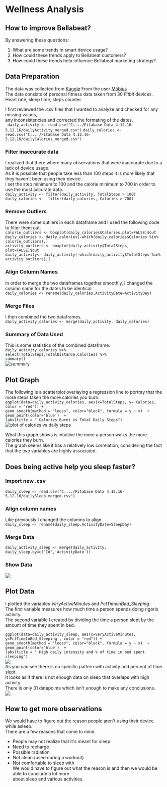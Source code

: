 # Wellness Analysis
## How to improve Bellabeat?
By answering these questions:
1. What are some trends in smart device usage?
2. How could these trends apply to Bellabeat customers?
3. How could these trends help influence Bellabeat marketing strategy?
## Data Preparation
The data was collected from [Kaggle](https://www.kaggle.com/arashnic/fitbit) From the user [Möbius](https://www.kaggle.com/arashnic)  
The data consists of personal fitness data taken from 30 *Fitbit* devices.  
Heart rate, sleep time, steps counter.  

I first reviewed the .csv files that I wanted to analyze and checked for any missing values,  
any inconsistencies and corrected the formating of the dates.  
```  daily_activity <- read.csv("C:.../Fitabase Data 4.12.16-5.12.16/dailyActivity_merged.csv") ```
```daily_calories <- read.csv("C:.../Fitabase Data 4.12.16-5.12.16/dailyCalories_merged.csv") ```
    
### Filter inaccurate data
I realized that there where many observations that were inaccurate due to a lack of device usage.  
As it is possible that people take less than 100 steps it is more likely that they haven't been using their device.  
I set the step minimum to 100 and the calorie minimum to 700 in order to use the most accurate data.  
```daily_activity <- filter(daily_activity, TotalSteps > 100)```  
```daily_calories <-  filter(daily_calories, Calories > 700)```  
### Remove Outliers
There were some outliers in each dataframe and I used the following code to filter them out.  
```calorie_outliers <- boxplot(daily_calories$Calories,plot=FALSE)$out```  
```daily_calories <- daily_calories[-which(daily_calories$Calories %in% calorie_outliers),]```  
```activity_outliers <- boxplot(daily_activity$TotalSteps, plot=FALSE)$out```  
```daily_activity<- daily_activity[-which(daily_activity$TotalSteps %in% activity_outliers),]```  
### Align Column Names
In order to merge the two dataframes together smoothly, I changed the column name for the dates to be identical.   
```daily_calories <- rename(daily_calories,ActivityDate=ActivityDay)```  
### Merge Files
I then combined the two dataframes.  
```daily_activity_calories <- merge(daily_activity, daily_calories)```  
### Summary of Data Used
This is some statistics of the combined dataframe:  
```daily_activity_calories %>%```   
  ```select(TotalSteps,TotalDistance,Calories) %>%```   
  ```summary()```  
![summary](img/Some_data.JPG)
## Plot Graph
The following is a scatterplot overlaying a regression line to portray that the more steps taken the more calories you burn.  
```ggplot(data=daily_activity_calories, aes(x=TotalSteps, y= Calories, color = "red")) +```   
  ```geom_smooth(method = "loess", color="black", formula = y ~ x)  + geom_point(color='blue')  +```  
  ```labs(title = " Calories Burnt vs Total Daily Steps")```    
![plot of calories vs daily steps](img/calories_burnt_vs_daily_step.jpg)  

What this graph shows is intuitive the more a person walks the more calories they burn.  
The graph seems like it has a relatively low correlation, considering the fact that the two variables are highly associated.   
## Does being active help you sleep faster?
### Import new .csv
```daily_sleep <- read.csv("C:.../Fitabase Data 4.12.16-5.12.16/dailySleep_merged.csv")```
### Align column names
Like previously I changed the columns to align.  
```daily_sleep <- rename(daily_sleep,ActivityDate=SleepDay)```
### Merge Data
```daily_activity_sleep <- merge(daily_activity, daily_sleep,by=c('Id','ActivityDate'))```
### Show Data
![](img/daily_activity_sleep_glimpse.JPG)
## Plot Data
I plotted the variables *VeryActiveMinutes* and *PctTimeInBed_Sleeping*.  
The first variable measures how much time a person spends doing rigoris activity.  
The second variable I created by dividing the time a person slept by the amount of time they spent in bed.  

```ggplot(data=daily_activity_sleep, aes(x=VeryActiveMinutes, y=PctTimeInBed_Sleeping , color = "red")) +```   
  ```geom_smooth(method = "loess", color="black", formula = y ~ x)  + geom_point(color='blue')  +```  
  ```labs(title = " High daily intensity and % of time in bed spent sleeping")```    
![](img/High_daily_intesity.jpg.jpg)  
As you can see there is no specific pattern with activity and percent of time slept.  
It looks as if there is not enough data on sleep that overlaps with high activity.  
There is only 31 datapoints which isn't enough to make any conclusions.  
![](img/num_observations_sleep.JPG)
## How to get more observations
We would have to figure out the reason people aren't using their device while asleep.  
There are a few reasons that come to mind.  
- People may not realize that it's meant for sleep
- Need to recharge
- Possible radiation
- Not clean (used during a workout)
- Not comfortable to sleep with  
We would have to figure out what the reason is and then we would be able to conclude a lot more  
about sleep and various activities.  



